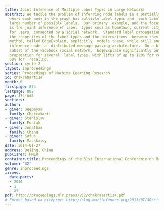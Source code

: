 ```yaml
---
title: Joint Inference of Multiple Label Types in Large Networks
abstract: We tackle the problem of inferring node labels in a partially labeled  graph
  where each node in the graph has multiple label types and  each label type has a
  large number of possible labels.  Our primary  example, and the focus of this paper,
  is the joint inference of label  types such as hometown, current city, and employers,
  for users  connected by a social network.  Standard label propagation fails to  consider
  the properties of the label types and the interactions  between them.  Our proposed
  method, called EdgeExplain, explicitly  models these, while still enabling scalable
  inference under a  distributed message-passing architecture.  On a billion-node
  subset of the Facebook social network,  EdgeExplain significantly outperforms label
  propagation for several  label types, with lifts of up to 120% for recall@1 and
  60% for  recall@3.
section: cycle-2
layout: inproceedings
series: Proceedings of Machine Learning Research
id: chakrabarti14
month: 0
firstpage: 874
lastpage: 882
page: 874-882
sections: 
author:
- given: Deepayan
  family: Chakrabarti
- given: Stanislav
  family: Funiak
- given: Jonathan
  family: Chang
- given: Sofus
  family: Macskassy
date: 2014-01-27
address: Bejing, China
publisher: PMLR
container-title: Proceedings of the 31st International Conference on Machine Learning
volume: '32'
genre: inproceedings
issued:
  date-parts:
  - 2014
  - 1
  - 27
pdf: http://proceedings.mlr.press/v32/chakrabarti14.pdf
# Format based on citeproc: http://blog.martinfenner.org/2013/07/30/citeproc-yaml-for-bibliographies/
---
```

